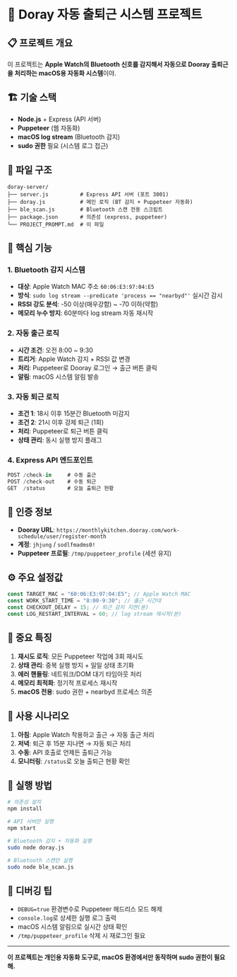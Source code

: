 # 🚀 Doray 자동 출퇴근 시스템 프로젝트

## 📋 프로젝트 개요

이 프로젝트는 **Apple Watch의 Bluetooth 신호를 감지해서 자동으로 Dooray 출퇴근을 처리하는 macOS용 자동화 시스템**이야.

## 🏗️ 기술 스택

- **Node.js** + Express (API 서버)
- **Puppeteer** (웹 자동화)
- **macOS log stream** (Bluetooth 감지)
- **sudo 권한** 필요 (시스템 로그 접근)

## 📁 파일 구조

```
doray-server/
├── server.js          # Express API 서버 (포트 3001)
├── doray.js           # 메인 로직 (BT 감지 + Puppeteer 자동화)
├── ble_scan.js        # Bluetooth 스캔 전용 스크립트
├── package.json       # 의존성 (express, puppeteer)
└── PROJECT_PROMPT.md  # 이 파일
```

## 🔧 핵심 기능

### 1. Bluetooth 감지 시스템

- **대상**: Apple Watch MAC 주소 `60:06:E3:97:04:E5`
- **방식**: `sudo log stream --predicate 'process == "nearbyd"'` 실시간 감시
- **RSSI 강도 분석**: -50 이상(매우강함) ~ -70 이하(약함)
- **메모리 누수 방지**: 60분마다 log stream 자동 재시작

### 2. 자동 출근 로직

- **시간 조건**: 오전 8:00 ~ 9:30
- **트리거**: Apple Watch 감지 + RSSI 값 변경
- **처리**: Puppeteer로 Dooray 로그인 → 출근 버튼 클릭
- **알림**: macOS 시스템 알림 발송

### 3. 자동 퇴근 로직

- **조건 1**: 18시 이후 15분간 Bluetooth 미감지
- **조건 2**: 21시 이후 강제 퇴근 (1회)
- **처리**: Puppeteer로 퇴근 버튼 클릭
- **상태 관리**: 동시 실행 방지 플래그

### 4. Express API 엔드포인트

```javascript
POST /check-in     # 수동 출근
POST /check-out    # 수동 퇴근
GET  /status       # 오늘 출퇴근 현황
```

## 🔐 인증 정보

- **Dooray URL**: `https://monthlykitchen.dooray.com/work-schedule/user/register-month`
- **계정**: `jhjung` / `sodlfmadms0!`
- **Puppeteer 프로필**: `/tmp/puppeteer_profile` (세션 유지)

## ⚙️ 주요 설정값

```javascript
const TARGET_MAC = "60:06:E3:97:04:E5"; // Apple Watch MAC
const WORK_START_TIME = "8:00-9:30"; // 출근 시간대
const CHECKOUT_DELAY = 15; // 퇴근 감지 지연(분)
const LOG_RESTART_INTERVAL = 60; // log stream 재시작(분)
```

## 🚨 중요 특징

1. **재시도 로직**: 모든 Puppeteer 작업에 3회 재시도
2. **상태 관리**: 중복 실행 방지 + 일일 상태 초기화
3. **에러 핸들링**: 네트워크/DOM 대기 타임아웃 처리
4. **메모리 최적화**: 정기적 프로세스 재시작
5. **macOS 전용**: sudo 권한 + nearbyd 프로세스 의존

## 🎯 사용 시나리오

1. **아침**: Apple Watch 착용하고 출근 → 자동 출근 처리
2. **저녁**: 퇴근 후 15분 지나면 → 자동 퇴근 처리
3. **수동**: API 호출로 언제든 출퇴근 가능
4. **모니터링**: `/status`로 오늘 출퇴근 현황 확인

## 🔧 실행 방법

```bash
# 의존성 설치
npm install

# API 서버만 실행
npm start

# Bluetooth 감지 + 자동화 실행
sudo node doray.js

# Bluetooth 스캔만 실행
sudo node ble_scan.js
```

## 🐛 디버깅 팁

- `DEBUG=true` 환경변수로 Puppeteer 헤드리스 모드 해제
- `console.log`로 상세한 실행 로그 출력
- macOS 시스템 알림으로 실시간 상태 확인
- `/tmp/puppeteer_profile` 삭제 시 재로그인 필요

---

**이 프로젝트는 개인용 자동화 도구로, macOS 환경에서만 동작하며 sudo 권한이 필요해.**
